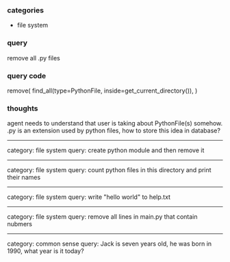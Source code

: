 ### categories
- file system

### query
remove all .py files

### query code
remove(
    find_all(type=PythonFile, inside=get_current_directory()),
)

### thoughts
agent needs to understand that user is taking about PythonFile(s) somehow.
.py is an extension used by python files, how to store this idea in database?


---

category: file system
query: create python module and then remove it

---

category: file system
query: count python files in this directory and print their names

---

category: file system
query: write "hello world" to help.txt

---

category: file system
query: remove all lines in main.py that contain nubmers

---

category: common sense
query: Jack is seven years old, he was born in 1990, what year is it today?

